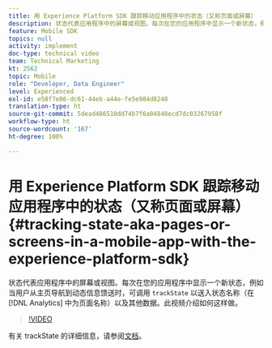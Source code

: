 ```yaml
---
title: 用 Experience Platform SDK 跟踪移动应用程序中的状态（又称页面或屏幕）
description: 状态代表应用程序中的屏幕或视图。每次在您的应用程序中显示一个新状态，例如当用户从主页导航到动态信息馈送时，可调用“trackState”以送入状态名称（在 Analytics 中为页面名称）以及其他数据。此视频介绍如何这样做。
feature: Mobile SDK
topics: null
activity: implement
doc-type: technical video
team: Technical Marketing
kt: 2562
topic: Mobile
role: "Developer, Data Engineer"
level: Experienced
exl-id: e58f7e86-dc61-44eb-a44e-fe5e984d8248
translation-type: ht
source-git-commit: 5dead486510dd74b7f6a04848ecd7dc03267958f
workflow-type: ht
source-wordcount: '167'
ht-degree: 100%

---
```


# 用 Experience Platform SDK 跟踪移动应用程序中的状态（又称页面或屏幕）{#tracking-state-aka-pages-or-screens-in-a-mobile-app-with-the-experience-platform-sdk}

状态代表应用程序中的屏幕或视图。每次在您的应用程序中显示一个新状态，例如当用户从主页导航到动态信息馈送时，可调用 `trackState` 以送入状态名称（在 [!DNL Analytics] 中为页面名称）以及其他数据。此视频介绍如何这样做。

>[!VIDEO](https://video.tv.adobe.com/v/26260/?quality=12)

有关 trackState 的详细信息，请参阅[文档](https://aep-sdks.gitbook.io/docs/using-mobile-extensions/mobile-core/configuration-reference/mobile-core-api-reference)。
